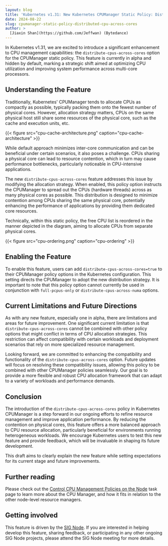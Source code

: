 ```yaml
---
layout: blog
title: 'Kubernetes v1.31: New Kubernetes CPUManager Static Policy: Distribute CPUs Across Cores'
date: 2024-08-22
slug: cpumanager-static-policy-distributed-cpu-across-cores
author: >
  [Jiaxin Shan](https://github.com/Jeffwan) (Bytedance)
---
```


In Kubernetes v1.31, we are excited to introduce a significant enhancement to CPU management capabilities: the `distribute-cpus-across-cores` option for the CPUManager static policy. This feature is currently in alpha and hidden by default, marking a strategic shift aimed at optimizing CPU utilization and improving system performance across multi-core processors.

## Understanding the Feature


Traditionally, Kubernetes' CPUManager tends to allocate CPUs as compactly as possible, typically packing them onto the fewest number of physical cores. However, allocation strategy matters, CPUs on the same physical host still share some resources of the physical core, such as the cache and execution units, etc.

{{< figure src="cpu-cache-architecture.png" caption="cpu-cache-architecture" >}}

While default approach minimizes inter-core communication and can be beneficial under certain scenarios, it also poses a challenge. CPUs sharing a physical core can lead to resource contention, which in turn may cause performance bottlenecks, particularly noticeable in CPU-intensive applications.

The new `distribute-cpus-across-cores` feature addresses this issue by modifying the allocation strategy. When enabled, this policy option instructs the CPUManager to spread out the CPUs (hardware threads) across as many physical cores as possible. This distribution is designed to minimize contention among CPUs sharing the same physical core, potentially enhancing the performance of applications by providing them dedicated core resources.


Technically, within this static policy, the free CPU list is reordered in the manner depicted in the diagram, aiming to allocate CPUs from separate physical cores.

{{< figure src="cpu-ordering.png" caption="cpu-ordering" >}}


## Enabling the Feature
To enable this feature, users can add `distribute-cpus-across-cores=true` to their CPUManager policy options in the Kubernetes configuration. This setting directs the CPUManager to adopt the new distribution strategy. It is important to note that this policy option cannot currently be used in conjunction with `full-pcpus-only` or `distribute-cpus-across-numa` options.


## Current Limitations and Future Directions

As with any new feature, especially one in alpha, there are limitations and areas for future improvement. One significant current limitation is that `distribute-cpus-across-cores` cannot be combined with other policy options that might conflict in terms of CPU allocation strategies. This restriction can affect compatibility with certain workloads and deployment scenarios that rely on more specialized resource management.

Looking forward, we are committed to enhancing the compatibility and functionality of the `distribute-cpus-across-cores` option. Future updates will focus on resolving these compatibility issues, allowing this policy to be combined with other CPUManager policies seamlessly. Our goal is to provide a more flexible and robust CPU allocation framework that can adapt to a variety of workloads and performance demands.


## Conclusion

The introduction of the `distribute-cpus-across-cores` policy in Kubernetes CPUManager is a step forward in our ongoing efforts to refine resource management and improve application performance. By reducing the contention on physical cores, this feature offers a more balanced approach to CPU resource allocation, particularly beneficial for environments running heterogeneous workloads. We encourage Kubernetes users to test this new feature and provide feedback, which will be invaluable in shaping its future development.

This draft aims to clearly explain the new feature while setting expectations for its current stage and future improvements.


## Further reading

Please check out the [Control CPU Management Policies on the Node](/docs/tasks/administer-cluster/cpu-management-policies/)
task page to learn more about the CPU Manager, and how it fits in relation to the other node-level resource managers.


## Getting involved

This feature is driven by the [SIG Node](https://github.com/Kubernetes/community/blob/master/sig-node/README.md). If you are interested in helping develop this feature, sharing feedback, or participating in any other ongoing SIG Node projects, please attend the SIG Node meeting for more details.
